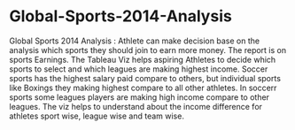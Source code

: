 # Global-Sports-2014-Analysis
Global Sports 2014 Analysis : Athlete can make decision base on the analysis which sports they should join to earn more money.
The report is on sports Earnings.
The Tableau Viz helps aspiring Athletes to decide which sports to select and which leagues are making highest income.
Soccer sports has the highest salary paid compare to others, but individual sports like Boxings they making highest compare to all other athletes.
In soccerr sports some leagues players are making high income compare to other leagues.
The viz helps to understand about the income difference for athletes sport wise, league wise and team wise.
